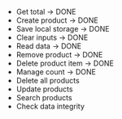- Get total -> DONE
- Create product -> DONE
- Save local storage -> DONE
- Clear inputs -> DONE
- Read data -> DONE
- Remove product -> DONE
- Delete product item -> DONE
- Manage count -> DONE
- Delete all products
- Update products
- Search products
- Check data integrity

